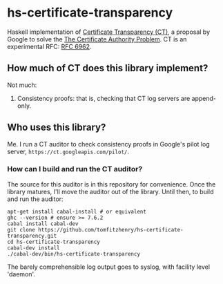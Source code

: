 # hs-certificate-transparency

Haskell implementation of [Certificate Transparency (CT)](http://www.certificate-transparency.org/), a proposal by Google to solve the [The Certificate Authority Problem](http://blog.cryptographyengineering.com/2012/02/how-to-fix-internet.html). CT is an experimental RFC: [RFC 6962](http://tools.ietf.org/html/rfc6962).

## How much of CT does this library implement?

Not much:

1. Consistency proofs: that is, checking that CT log servers are append-only.

## Who uses this library?

Me. I run a CT auditor to check consistency proofs in Google's pilot log server, `https://ct.googleapis.com/pilot/`.

### How can I build and run the CT auditor?
The source for this auditor is in this repository for convenience. Once the library matures, I'll move the auditor out of the library. Until then, to build and run the auditor:

    apt-get install cabal-install # or equivalent
    ghc --version # ensure >= 7.6.2
    cabal install cabal-dev
    git clone https://github.com/tomfitzhenry/hs-certificate-transparency.git
    cd hs-certificate-transparency
    cabal-dev install
    ./cabal-dev/bin/hs-certificate-transparency

The barely comprehensible log output goes to syslog, with facility level 'daemon'.
